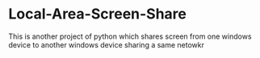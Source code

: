 # Local-Area-Screen-Share
This is another project of python which shares screen from one windows device to another windows device sharing a same netowkr
